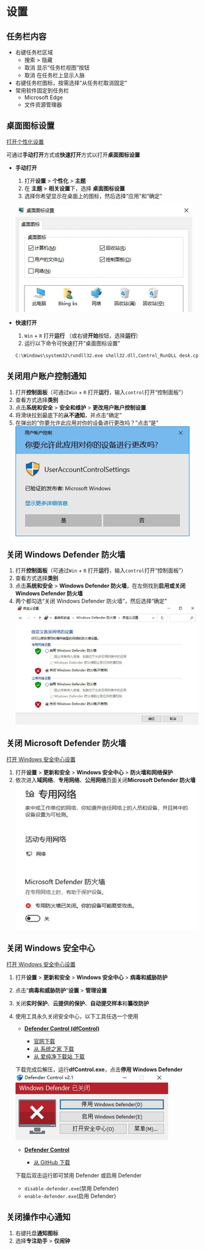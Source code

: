# 设置

## 任务栏内容

- 右键任务栏区域
  - 搜索 > 隐藏
  - 取消 显示“任务栏视图”按钮
  - 取消 在任务栏上显示人脉
- 右键任务栏图标，按需选择“从任务栏取消固定”
- 常用软件固定到任务栏
  - Microsoft Edge
  - 文件资源管理器

## 桌面图标设置

<a href="ms-settings:themes">打开个性化设置</a>

可通过**手动打开**方式或**快速打开**方式以打开**桌面图标设置**

- **手动打开**

  1. 打开**设置** > **个性化** > **主题**
  2. 在 **主题** > **相关设置**下，选择 **桌面图标设置**
  3. 选择你希望显示在桌面上的图标，然后选择“应用”和“确定”

  ![](./images/screenshot-1.webp)

- **快速打开**

  1. `Win` + `R` 打开**运行** （或右键**开始**按钮，选择**运行**）
  2. 运行以下命令可快速打开“桌面图标设置”

  ```cmd
  C:\Windows\system32\rundll32.exe shell32.dll,Control_RunDLL desk.cpl,,0
  ```

## 关闭用户账户控制通知

1. 打开**控制面板**（可通过`Win` + `R` 打开**运行**，输入`control`打开“控制面板”）
2. 查看方式选择**类别**
3. 点击**系统和安全** > **安全和维护** > **更改用户账户控制设置**
4. 将滑块拉到最底下的**从不通知**，并点击“确定”
5. 在弹出的“你要允许此应用对你的设备进行更改吗？”点击“是”
   ![](./images/screenshot-2.webp)

## 关闭 Windows Defender 防火墙

1. 打开**控制面板**（可通过`Win` + `R` 打开**运行**，输入`control`打开“控制面板”）
2. 查看方式选择**类别**
3. 点击**系统和安全** > **Windows Defender 防火墙**，在左侧找到**启用或关闭 Windows Defender 防火墙**
4. 两个都勾选“关闭 Windows Defender 防火墙”，然后选择“确定”
   ![](./images/screenshot-3.webp)

## 关闭 Microsoft Defender 防火墙

<a href="ms-settings:windowsdefender">打开 Windows 安全中心设置</a>

1. 打开**设置** > **更新和安全** > **Windows 安全中心** > **防火墙和网络保护**
2. 依次进入**域网络**、**专用网络**、**公用网络**页面关闭**Microsoft Defender 防火墙**
   ![](./images/screenshot-4.webp)

## 关闭 Windows 安全中心

<a href="ms-settings:windowsdefender">打开 Windows 安全中心设置</a>

1. 打开**设置** > **更新和安全** > **Windows 安全中心** > **病毒和威胁防护**
2. 点击“**病毒和威胁防护**”**设置** > **管理设置**
3. 关闭**实时保护**、**云提供的保护**、**自动提交样本**和**纂改防护**
4. 使用工具永久关闭安全中心，以下工具任选一个使用

   - [**Defender Control (dfControl)**](https://www.sordum.org/9480/defender-control-v2-1/)

     - [官网下载](https://www.sordum.org/files/downloads.php?st-defender-control)
     - [从 系统之家 下载](https://www.xitongzhijia.net/soft/243200.html)
     - [从 爱纯净下载站 下载](http://www.aichunjing.com/soft/2019-09-08/786.html)

   下载完成后解压，运行**dfControl.exe**，点击**停用 Windows Defender**
   ![](./images/screenshot-5.webp)

   - [**Defender Control**](https://github.com/qtkite/defender-control)

     - [从 GitHub 下载](https://github.com/qtkite/defender-control/releases)

   下载后双击运行即可禁用 Defender 或启用 Defender

   - `disable-defender.exe`(禁用 Defender)
   - `enable-defender.exe`(启用 Defender)

## 关闭操作中心通知

1. 右键托盘**通知图标**
2. 选择**专注助手** > **仅闹钟**
